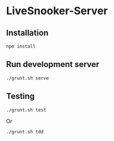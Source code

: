 LiveSnooker-Server
==================
Installation
------------
```
npm install
```

Run development server
------------
```
./grunt.sh serve
```

Testing
-------
```
./grunt.sh test
```
Or
```
./grunt.sh tdd
```
